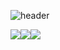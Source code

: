 ![header](https://capsule-render.vercel.app/api?type=Cylinder&text=jjaeho0415)
<div style="display:flex; ">
  <a href="https://jjh0773.tistory.com/"><img src="https://img.shields.io/badge/tistory-f05650?style=for-the-badge&logo=tistory&logoColor=white"></a>
  <a href="https://www.instagram.com/purify_0kcal/"><img src="https://img.shields.io/badge/instagram-87536a?style=for-the-badge&logo=instagram&logoColor=white"></a>
  <a href="https://github.com/jjaeho0415/oz-front"><img src="https://img.shields.io/badge/oz_front-black?style=for-the-badge&logo=github&logoColor=white"></a>
</div>
